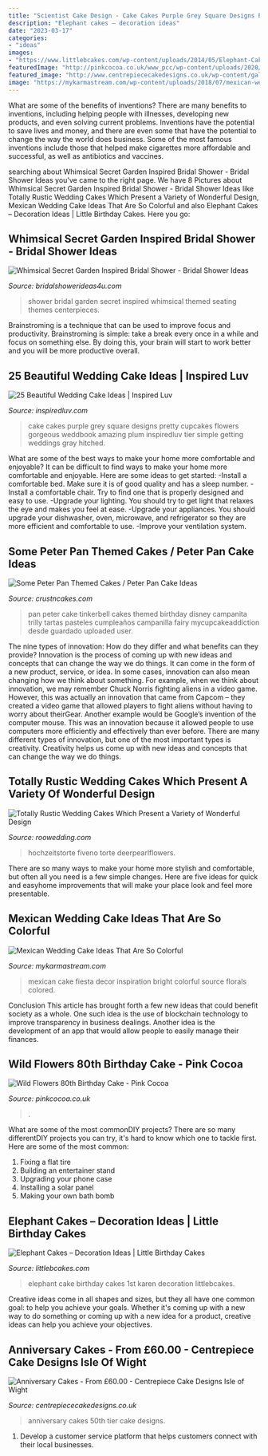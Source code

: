 ```yaml
---
title: "Scientist Cake Design - Cake Cakes Purple Grey Square Designs Pretty Cupcakes Flowers Gorgeous Weddbook Amazing Plum Inspiredluv Tier Simple Getting Weddings Gray Hitched"
description: "Elephant cakes – decoration ideas"
date: "2023-03-17"
categories:
- "ideas"
images:
- "https://www.littlebcakes.com/wp-content/uploads/2014/05/Elephant-Cake-Images.jpg"
featuredImage: "http://pinkcocoa.co.uk/www_pcc/wp-content/uploads/2020/04/P1490833a.jpg"
featured_image: "http://www.centrepiececakedesigns.co.uk/wp-content/gallery/anniversary/50th-2-tier.jpg"
image: "https://mykarmastream.com/wp-content/uploads/2018/07/mexican-wedding-cake-6-.jpg"
---
```



What are some of the benefits of inventions?
There are many benefits to inventions, including helping people with illnesses, developing new products, and even solving current problems. Inventions have the potential to save lives and money, and there are even some that have the potential to change the way the world does business. Some of the most famous inventions include those that helped make cigarettes more affordable and successful, as well as antibiotics and vaccines.

	

		
searching about Whimsical Secret Garden Inspired Bridal Shower - Bridal Shower Ideas you've came to the right page. We have 8 Pictures about Whimsical Secret Garden Inspired Bridal Shower - Bridal Shower Ideas like Totally Rustic Wedding Cakes Which Present a Variety of Wonderful Design, Mexican Wedding Cake Ideas That Are So Colorful and also Elephant Cakes – Decoration Ideas | Little Birthday Cakes. Here you go:
		
    
## Whimsical Secret Garden Inspired Bridal Shower - Bridal Shower Ideas

<img loading=lazy src="https://www.bridalshowerideas4u.com/wp-content/uploads/2016/04/Whimsical-Secret-Garden-Inspired-Bridal-Shower-Visitor-Seating.jpg" onerror="this.onerror=null;this.src='https://tse2.mm.bing.net/th?id=OIP.qD4VjC-Y1XYInNWde-NAWQHaLH&amp;pid=15.1';" alt="Whimsical Secret Garden Inspired Bridal Shower - Bridal Shower Ideas">

_Source: bridalshowerideas4u.com_

>shower bridal garden secret inspired whimsical themed seating themes centerpieces. 

	

Brainstroming is a technique that can be used to improve focus and productivity. Brainstroming is simple: take a break every once in a while and focus on something else. By doing this, your brain will start to work better and you will be more productive overall.

    
## 25 Beautiful Wedding Cake Ideas | Inspired Luv

<img loading=lazy src="http://www.inspiredluv.com/wp-content/uploads/2016/09/4-Beautiful-Wedding-Cake-Ideas.jpg" onerror="this.onerror=null;this.src='https://tse4.mm.bing.net/th?id=OIP.aGO9X5_6lVuPl87dsSeAogHaLH&amp;pid=15.1';" alt="25 Beautiful Wedding Cake Ideas | Inspired Luv">

_Source: inspiredluv.com_

>cake cakes purple grey square designs pretty cupcakes flowers gorgeous weddbook amazing plum inspiredluv tier simple getting weddings gray hitched. 

	

What are some of the best ways to make your home more comfortable and enjoyable?
It can be difficult to find ways to make your home more comfortable and enjoyable. Here are some ideas to get started: 
-Install a comfortable bed. Make sure it is of good quality and has a sleep number.
-Install a comfortable chair. Try to find one that is properly designed and easy to use.
-Upgrade your lighting. You should try to get light that relaxes the eye and makes you feel at ease.
-Upgrade your appliances. You should upgrade your dishwasher, oven, microwave, and refrigerator so they are more efficient and comfortable to use. 
-Improve your ventilation system.

    
## Some Peter Pan Themed Cakes / Peter Pan Cake Ideas

<img loading=lazy src="http://www.crustncakes.com/blog/wp-content/uploads/2015/12/65443cd99212f1968f6a77482f5844f9.jpg" onerror="this.onerror=null;this.src='https://tse2.mm.bing.net/th?id=OIP.Ztz04Y0bl2vmpeTRZJafBwHaLz&amp;pid=15.1';" alt="Some Peter Pan Themed Cakes / Peter Pan Cake Ideas">

_Source: crustncakes.com_

>pan peter cake tinkerbell cakes themed birthday disney campanita trilly tartas pasteles cumpleaños campanilla fairy mycupcakeaddiction desde guardado uploaded user. 

	

The nine types of innovation: How do they differ and what benefits can they provide?
Innovation is the process of coming up with new ideas and concepts that can change the way we do things. It can come in the form of a new product, service, or idea. In some cases, innovation can also mean changing how we think about something. For example, when we think about innovation, we may remember Chuck Norris fighting aliens in a video game. However, this was actually an innovation that came from Capcom – they created a video game that allowed players to fight aliens without having to worry about theirGear. Another example would be Google’s invention of the computer mouse. This was an innovation because it allowed people to use computers more efficiently and effectively than ever before. There are many different types of innovation, but one of the most important types is creativity. Creativity helps us come up with new ideas and concepts that can change the way we do things.

    
## Totally Rustic Wedding Cakes Which Present A Variety Of Wonderful Design

<img loading=lazy src="https://roowedding.com/wp-content/uploads/2017/03/Rustic-wedding-naked-carrot-cake.jpg" onerror="this.onerror=null;this.src='https://tse4.mm.bing.net/th?id=OIP.aj77F089-Y9jpY4rTyb6qAHaLH&amp;pid=15.1';" alt="Totally Rustic Wedding Cakes Which Present a Variety of Wonderful Design">

_Source: roowedding.com_

>hochzeitstorte fiveno torte deerpearlflowers. 

	

There are so many ways to make your home more stylish and comfortable, but often all you need is a few simple changes. Here are five ideas for quick and easyhome improvements that will make your place look and feel more presentable.

    
## Mexican Wedding Cake Ideas That Are So Colorful

<img loading=lazy src="https://mykarmastream.com/wp-content/uploads/2018/07/mexican-wedding-cake-6-.jpg" onerror="this.onerror=null;this.src='https://tse4.mm.bing.net/th?id=OIP.5wUnMH8Pu7Sr0tM6GWBbmwHaKi&amp;pid=15.1';" alt="Mexican Wedding Cake Ideas That Are So Colorful">

_Source: mykarmastream.com_

>mexican cake fiesta decor inspiration bright colorful source florals colored. 

	

Conclusion
This article has brought forth a few new ideas that could benefit society as a whole. One such idea is the use of blockchain technology to improve transparency in business dealings. Another idea is the development of an app that would allow people to easily manage their finances.

    
## Wild Flowers 80th Birthday Cake - Pink Cocoa

<img loading=lazy src="http://pinkcocoa.co.uk/www_pcc/wp-content/uploads/2020/04/P1490833a.jpg" onerror="this.onerror=null;this.src='https://tse4.mm.bing.net/th?id=OIP.Lng9yvhOcj3KYNxzV4gyzgHaJ-&amp;pid=15.1';" alt="Wild Flowers 80th Birthday Cake - Pink Cocoa">

_Source: pinkcocoa.co.uk_

>. 

	

What are some of the most commonDIY projects?
There are so many differentDIY projects you can try, it's hard to know which one to tackle first. Here are some of the most common: 
1. Fixing a flat tire 
2. Building an entertainer stand 
3. Upgrading your phone case 
4. Installing a solar panel 
5. Making your own bath bomb 

    
## Elephant Cakes – Decoration Ideas | Little Birthday Cakes

<img loading=lazy src="https://www.littlebcakes.com/wp-content/uploads/2014/05/Elephant-Cake-Images.jpg" onerror="this.onerror=null;this.src='https://tse4.mm.bing.net/th?id=OIP.lzlTJhX1_wAFufW09OdovQHaJ4&amp;pid=15.1';" alt="Elephant Cakes – Decoration Ideas | Little Birthday Cakes">

_Source: littlebcakes.com_

>elephant cake birthday cakes 1st karen decoration littlebcakes. 

	

Creative ideas come in all shapes and sizes, but they all have one common goal: to help you achieve your goals. Whether it's coming up with a new way to do something or coming up with a new idea for a product, creative ideas can help you achieve your objectives.

    
## Anniversary Cakes - From £60.00 - Centrepiece Cake Designs Isle Of Wight

<img loading=lazy src="http://www.centrepiececakedesigns.co.uk/wp-content/gallery/anniversary/50th-2-tier.jpg" onerror="this.onerror=null;this.src='https://tse3.mm.bing.net/th?id=OIP.5tjOZe49cFrbtr5_TMuVLgHaJ-&amp;pid=15.1';" alt="Anniversary Cakes - From £60.00 - Centrepiece Cake Designs Isle of Wight">

_Source: centrepiececakedesigns.co.uk_

>anniversary cakes 50th tier cake designs. 

	

1. Develop a customer service platform that helps customers connect with their local businesses.

